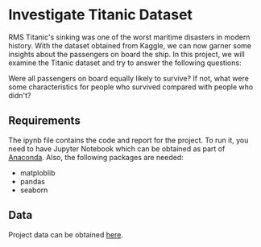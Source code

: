 # Investigate Titanic Dataset

RMS Titanic's sinking was one of the worst maritime disasters in modern history. With the dataset obtained from Kaggle, 
we can now garner some insights about the passengers on board the ship. In this project, we will examine the Titanic dataset and 
try to answer the following questions: 

Were all passengers on board equally likely to survive? If not, what were some characteristics 
for people who survived compared with people who didn't?

## Requirements
The ipynb file contains the code and report for the project. To run it, you need to have Jupyter Notebook which can be obtained as part 
of [Anaconda](https://www.continuum.io/downloads). Also, the following packages are needed:

- matploblib
- pandas
- seaborn

## Data
Project data can be obtained [here](https://www.udacity.com/api/nodes/5420148578/supplemental_media/titanic-datacsv/download?_ga=1.194316718.2006095131.1459276592).
